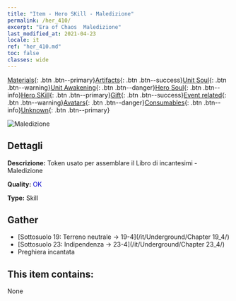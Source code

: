 ```yaml
---
title: "Item - Hero SKill - Maledizione"
permalink: /her_410/
excerpt: "Era of Chaos  Maledizione"
last_modified_at: 2021-04-23
locale: it
ref: "her_410.md"
toc: false
classes: wide
---
```

 [Materials](/ItemsIT/){: .btn .btn--primary}[Artifacts](/ItemsIT/Artifacts/){: .btn .btn--success}[Unit Soul](/ItemsIT/UnitSoul/){: .btn .btn--warning}[Unit Awakening](/ItemsIT/UnitAwakening/){: .btn .btn--danger}[Hero Soul](/ItemsIT/HeroSoul/){: .btn .btn--info}[Hero SKill](/ItemsIT/HeroSkill/){: .btn .btn--primary}[Gift](/ItemsIT/Gift/){: .btn .btn--success}[Event related](/ItemsIT/Events/){: .btn .btn--warning}[Avatars](/ItemsIT/Avatars/){: .btn .btn--danger}[Consumables](/ItemsIT/Consumables/){: .btn .btn--info}[Unknown](/ItemsIT/Unknown/){: .btn .btn--primary}

 ![Maledizione](/images/t/ps_ezhoufushen.png)

## Dettagli
 **Descrizione:** Token usato per assemblare il Libro di incantesimi - Maledizione

 **Quality:** <span style="color: #0000CD">OK</span>

 **Type:** Skill

## Gather

*    [Sottosuolo 19: Terreno neutrale -> 19-4](/it/Underground/Chapter 19_4/) 
*    [Sottosuolo 23: Indipendenza -> 23-4](/it/Underground/Chapter 23_4/) 
*    Preghiera incantata 

## This item contains:

  None

